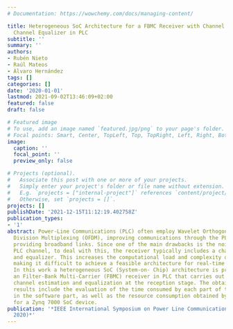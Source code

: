 ```yaml
---
# Documentation: https://wowchemy.com/docs/managing-content/

title: Heterogeneous SoC Architecture for a FBMC Receiver with Channel Estimator and
  Channel Equalizer in PLC
subtitle: ''
summary: ''
authors:
- Rubén Nieto
- Raúl Mateos
- Álvaro Hernández
tags: []
categories: []
date: '2020-01-01'
lastmod: 2021-09-02T13:46:09+02:00
featured: false
draft: false

# Featured image
# To use, add an image named `featured.jpg/png` to your page's folder.
# Focal points: Smart, Center, TopLeft, Top, TopRight, Left, Right, BottomLeft, Bottom, BottomRight.
image:
  caption: ''
  focal_point: ''
  preview_only: false

# Projects (optional).
#   Associate this post with one or more of your projects.
#   Simply enter your project's folder or file name without extension.
#   E.g. `projects = ["internal-project"]` references `content/project/deep-learning/index.md`.
#   Otherwise, set `projects = []`.
projects: []
publishDate: '2021-12-15T11:12:19.402758Z'
publication_types:
- '1'
abstract: Power-Line Communications (PLC) often employ Wavelet Orthogonal Frequency
  Division Multiplexing (OFDM), improving communications through the PLC channel and
  providing broadband links. Since one of the main drawbacks is the noisy and interfering
  PLC channel, to deal with this, the receiver typically includes a channel estimator
  and equalizer. This increases the computational load and complexity of that receiver,
  making it difficult to achieve a feasible architecture for real-time implementations.
  In this work a heterogeneous SoC (System-on- Chip) architecture is proposed for
  an Filter-Bank Multi-Carrier (FBMC) receiver in PLC that carries out the corresponding
  channel estimation and equalization at the reception stage. The obtained experimental
  results include the evaluation of the time consumed by each part of the algorithm
  in the software part, as well as the resource consumption obtained by the proposal
  for a Zynq 7000 SoC device.
publication: '*IEEE International Symposium on Power Line Communications and its Applications(ISPLC
  2020)*'
---
```


